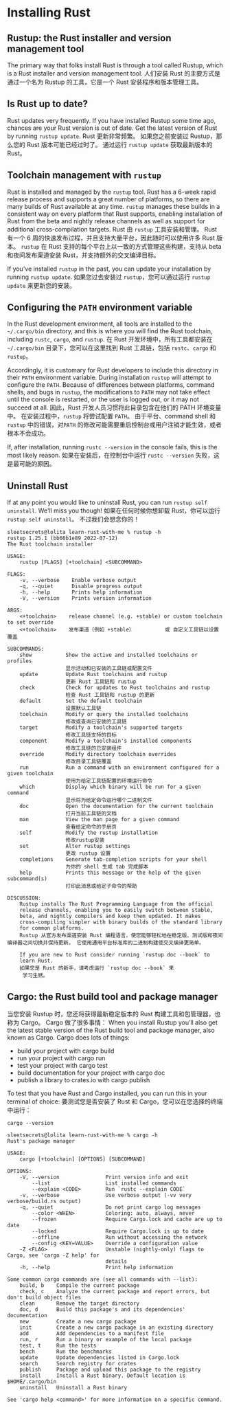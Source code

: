 # Installing Rust

## Rustup: the Rust installer and version management tool
The primary way that folks install Rust is through a tool called Rustup, which is a Rust installer and version management tool.
人们安装 Rust 的主要方式是通过一个名为 Rustup 的工具，它是一个 Rust 安装程序和版本管理工具。

## Is Rust up to date?
Rust updates very frequently. If you have installed Rustup some time ago, chances are your Rust version is out of date. Get the latest version of Rust by running `rustup update`.
Rust 更新非常频繁。 如果您之前安装过 Rustup，那么您的 Rust 版本可能已经过时了。 通过运行 `rustup update` 获取最新版本的 Rust。

## Toolchain management with `rustup`
Rust is installed and managed by the `rustup` tool. Rust has a 6-week rapid release process and supports a great number of platforms, so there are many builds of Rust available at any time. `rustup` manages these builds in a consistent way on every platform that Rust supports, enabling installation of Rust from the beta and nightly release channels as well as support for additional cross-compilation targets.
Rust 由 `rustup` 工具安装和管理。 Rust 有一个 6 周的快速发布过程，并且支持大量平台，因此随时可以使用许多 Rust 版本。 `rustup` 在 Rust 支持的每个平台上以一致的方式管理这些构建，支持从 beta 和夜间发布渠道安装 Rust，并支持额外的交叉编译目标。

If you've installed `rustup` in the past, you can update your installation by running `rustup update`.
如果您过去安装过 `rustup`，您可以通过运行 `rustup update` 来更新您的安装。

## Configuring the `PATH` environment variable
In the Rust development environment, all tools are installed to the `~/.cargo/bin` directory, and this is where you will find the Rust toolchain, including `rustc`, `cargo`, and `rustup`.
在 Rust 开发环境中，所有工具都安装在 `~/.cargo/bin` 目录下，您可以在这里找到 Rust 工具链，包括 `rustc`、`cargo` 和 `rustup`。

Accordingly, it is customary for Rust developers to include this directory in their `PATH` environment variable. During installation `rustup` will attempt to configure the `PATH`. Because of differences between platforms, command shells, and bugs in `rustup`, the modifications to `PATH` may not take effect until the console is restarted, or the user is logged out, or it may not succeed at all.
因此，Rust 开发人员习惯将此目录包含在他们的 PATH 环境变量中。 在安装过程中，`rustup` 将尝试配置 `PATH`。 由于平台、command shell 和`rustup` 中的错误，对`PATH` 的修改可能需要重启控制台或用户注销才能生效，或者根本不会成功。

If, after installation, running `rustc --version` in the console fails, this is the most likely reason.
如果在安装后，在控制台中运行 `rustc --version` 失败，这是最可能的原因。

## Uninstall Rust
If at any point you would like to uninstall Rust, you can run `rustup self uninstall`. We'll miss you though!
如果在任何时候你想卸载 Rust，你可以运行 `rustup self uninstall`。 不过我们会想念你的！

```
sleetsecrets@lolita learn-rust-with-me % rustup -h
rustup 1.25.1 (bb60b1e89 2022-07-12)
The Rust toolchain installer

USAGE:
    rustup [FLAGS] [+toolchain] <SUBCOMMAND>

FLAGS:
    -v, --verbose    Enable verbose output
    -q, --quiet      Disable progress output
    -h, --help       Prints help information
    -V, --version    Prints version information

ARGS:
    <+toolchain>    release channel (e.g. +stable) or custom toolchain to set override
    <+toolchain>    发布渠道（例如 +stable）          或 自定义工具链以设置覆盖

SUBCOMMANDS:
    show           Show the active and installed toolchains or profiles
                   显示活动和已安装的工具链或配置文件
    update         Update Rust toolchains and rustup
                   更新 Rust 工具链和 rustup
    check          Check for updates to Rust toolchains and rustup
                   检查 Rust 工具链和 rustup 的更新
    default        Set the default toolchain
                   设置默认工具链
    toolchain      Modify or query the installed toolchains
                   修改或查询已安装的工具链
    target         Modify a toolchain's supported targets
                   修改工具链支持的目标
    component      Modify a toolchain's installed components
                   修改工具链的已安装组件
    override       Modify directory toolchain overrides
                   修改目录工具链覆盖
    run            Run a command with an environment configured for a given toolchain
                   使用为给定工具链配置的环境运行命令
    which          Display which binary will be run for a given command
                   显示将为给定命令运行哪个二进制文件
    doc            Open the documentation for the current toolchain
                   打开当前工具链的文档
    man            View the man page for a given command
                   查看给定命令的手册页
    self           Modify the rustup installation
                   修改rustup安装
    set            Alter rustup settings
                   更改 rustup 设置
    completions    Generate tab-completion scripts for your shell
                   为你的 shell 生成 tab 完成脚本
    help           Prints this message or the help of the given subcommand(s)
                   打印此消息或给定子命令的帮助

DISCUSSION:
    Rustup installs The Rust Programming Language from the official
    release channels, enabling you to easily switch between stable,
    beta, and nightly compilers and keep them updated. It makes
    cross-compiling simpler with binary builds of the standard library
    for common platforms.
    Rustup 从官方发布渠道安装 Rust 编程语言，使您能够轻松地在稳定版、测试版和夜间编译器之间切换并保持更新。 它使用通用平台标准库的二进制构建使交叉编译更简单。

    If you are new to Rust consider running `rustup doc --book` to
    learn Rust.
    如果您是 Rust 的新手，请考虑运行 `rustup doc --book` 来
     学习生锈。
```

## Cargo: the Rust build tool and package manager

当您安装 Rustup 时，您还将获得最新稳定版本的 Rust 构建工具和包管理器，也称为 Cargo。 Cargo 做了很多事情：
When you install Rustup you’ll also get the latest stable version of the Rust build tool and package manager, also known as Cargo. Cargo does lots of things:

- build your project with cargo build
- run your project with cargo run
- test your project with cargo test
- build documentation for your project with cargo doc
- publish a library to crates.io with cargo publish

To test that you have Rust and Cargo installed, you can run this in your terminal of choice:
要测试您是否安装了 Rust 和 Cargo，您可以在您选择的终端中运行：

`cargo --version`

```
sleetsecrets@lolita learn-rust-with-me % cargo -h
Rust's package manager

USAGE:
    cargo [+toolchain] [OPTIONS] [SUBCOMMAND]

OPTIONS:
    -V, --version               Print version info and exit
        --list                  List installed commands
        --explain <CODE>        Run `rustc --explain CODE`
    -v, --verbose               Use verbose output (-vv very verbose/build.rs output)
    -q, --quiet                 Do not print cargo log messages
        --color <WHEN>          Coloring: auto, always, never
        --frozen                Require Cargo.lock and cache are up to date
        --locked                Require Cargo.lock is up to date
        --offline               Run without accessing the network
        --config <KEY=VALUE>    Override a configuration value
    -Z <FLAG>                   Unstable (nightly-only) flags to Cargo, see 'cargo -Z help' for
                                details
    -h, --help                  Print help information

Some common cargo commands are (see all commands with --list):
    build, b    Compile the current package
    check, c    Analyze the current package and report errors, but don't build object files
    clean       Remove the target directory
    doc, d      Build this package's and its dependencies' documentation
    new         Create a new cargo package
    init        Create a new cargo package in an existing directory
    add         Add dependencies to a manifest file
    run, r      Run a binary or example of the local package
    test, t     Run the tests
    bench       Run the benchmarks
    update      Update dependencies listed in Cargo.lock
    search      Search registry for crates
    publish     Package and upload this package to the registry
    install     Install a Rust binary. Default location is $HOME/.cargo/bin
    uninstall   Uninstall a Rust binary

See 'cargo help <command>' for more information on a specific command.
```
